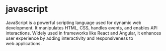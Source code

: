 # javascript
JavaScript is a powerful scripting language used for dynamic web development. It manipulates HTML, CSS, handles events, and enables API interactions. Widely used in frameworks like React and Angular, it enhances user experience by adding interactivity and responsiveness to web applications.
